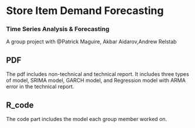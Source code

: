 # Store Item Demand Forecasting 
### Time Series Analysis & Forecasting

A group project with @Patrick Maguire, Akbar Aidarov,Andrew Relstab

## PDF
The pdf includes non-technical and technical report. It includes three types of model, SRIMA model, GARCH model, and Regression model with ARMA error in the technical report.

## R_code
The code part includes the model each group member worked on.
